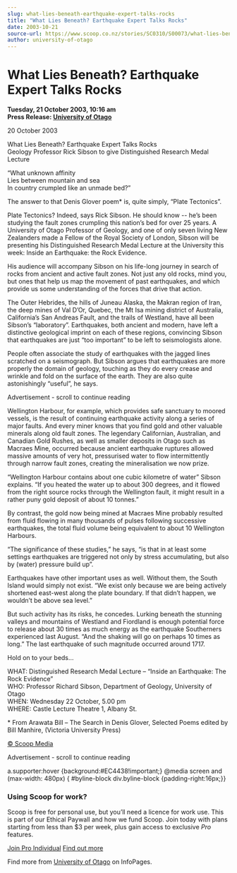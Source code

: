 ```yaml
---
slug: what-lies-beneath-earthquake-expert-talks-rocks
title: "What Lies Beneath? Earthquake Expert Talks Rocks"
date: 2003-10-21
source-url: https://www.scoop.co.nz/stories/SC0310/S00073/what-lies-beneath-earthquake-expert-talks-rocks.htm
author: university-of-otago
---
```

What Lies Beneath? Earthquake Expert Talks Rocks
================================================

**Tuesday, 21 October 2003, 10:16 am**  
**Press Release: [University of Otago](https://info.scoop.co.nz/University_of_Otago)**

20 October 2003

What Lies Beneath? Earthquake Expert Talks Rocks  
Geology Professor Rick Sibson to give Distinguished Research Medal Lecture

“What unknown affinity  
Lies between mountain and sea  
In country crumpled like an unmade bed?”

The answer to that Denis Glover poem\* is, quite simply, “Plate Tectonics”.

Plate Tectonics? Indeed, says Rick Sibson. He should know -- he’s been studying the fault zones crumpling this nation’s bed for over 25 years. A University of Otago Professor of Geology, and one of only seven living New Zealanders made a Fellow of the Royal Society of London, Sibson will be presenting his Distinguished Research Medal Lecture at the University this week: Inside an Earthquake: the Rock Evidence.

His audience will accompany Sibson on his life-long journey in search of rocks from ancient and active fault zones. Not just any old rocks, mind you, but ones that help us map the movement of past earthquakes, and which provide us some understanding of the forces that drive that action.

The Outer Hebrides, the hills of Juneau Alaska, the Makran region of Iran, the deep mines of Val D’Or, Quebec, the Mt Isa mining district of Australia, California’s San Andreas Fault, and the trails of Westland, have all been Sibson’s “laboratory”. Earthquakes, both ancient and modern, have left a distinctive geological imprint on each of these regions, convincing Sibson that earthquakes are just “too important” to be left to seismologists alone.

People often associate the study of earthquakes with the jagged lines scratched on a seismograph. But Sibson argues that earthquakes are more properly the domain of geology, touching as they do every crease and wrinkle and fold on the surface of the earth. They are also quite astonishingly “useful”, he says.

Advertisement - scroll to continue reading





Wellington Harbour, for example, which provides safe sanctuary to moored vessels, is the result of continuing earthquake activity along a series of major faults. And every miner knows that you find gold and other valuable minerals along old fault zones. The legendary Californian, Australian, and Canadian Gold Rushes, as well as smaller deposits in Otago such as Macraes Mine, occurred because ancient earthquake ruptures allowed massive amounts of very hot, pressurised water to flow intermittently through narrow fault zones, creating the mineralisation we now prize.

“Wellington Harbour contains about one cubic kilometre of water” Sibson explains. “If you heated the water up to about 300 degrees, and it flowed from the right source rocks through the Wellington fault, it might result in a rather puny gold deposit of about 10 tonnes.”

By contrast, the gold now being mined at Macraes Mine probably resulted from fluid flowing in many thousands of pulses following successive earthquakes, the total fluid volume being equivalent to about 10 Wellington Harbours.

“The significance of these studies,” he says, “is that in at least some settings earthquakes are triggered not only by stress accumulating, but also by (water) pressure build up”.

Earthquakes have other important uses as well. Without them, the South Island would simply not exist. “We exist only because we are being actively shortened east-west along the plate boundary. If that didn’t happen, we wouldn’t be above sea level.”

But such activity has its risks, he concedes. Lurking beneath the stunning valleys and mountains of Westland and Fiordland is enough potential force to release about 30 times as much energy as the earthquake Southerners experienced last August. “And the shaking will go on perhaps 10 times as long.” The last earthquake of such magnitude occurred around 1717.

Hold on to your beds…

WHAT: Distinguished Research Medal Lecture – “Inside an Earthquake: The Rock Evidence”  
WHO: Professor Richard Sibson, Department of Geology, University of Otago  
WHEN: Wednesday 22 October, 5.00 pm  
WHERE: Castle Lecture Theatre 1, Albany St.

\* From Arawata Bill – The Search in Denis Glover, Selected Poems edited by Bill Manhire, (Victoria University Press)

[© Scoop Media](http://www.scoop.co.nz/about/terms.html)  

Advertisement - scroll to continue reading



a.supporter:hover {background:#EC4438!important;} @media screen and (max-width: 480px) { #byline-block div.byline-block {padding-right:16px;}}

### Using Scoop for work?

Scoop is free for personal use, but you’ll need a licence for work use. This is part of our Ethical Paywall and how we fund Scoop. Join today with plans starting from less than $3 per week, plus gain access to exclusive _Pro_ features.  
  
[Join Pro Individual](https://pro.scoop.co.nz/Individual/?from=ProIn24) [Find out more](https://pro.scoop.co.nz/using-scoop-for-work/?from=ProIn24)

Find more from [University of Otago](https://info.scoop.co.nz/University_of_Otago) on InfoPages.